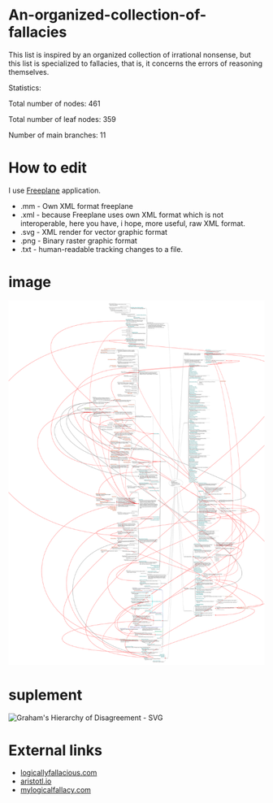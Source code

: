 # An-organized-collection-of-fallacies

This list is inspired by an organized collection of irrational nonsense, but this list is specialized to fallacies, that is, it concerns the errors of reasoning themselves.

Statistics:

Total number of nodes: 461

Total number of leaf nodes: 359

Number of main branches: 11


# How to edit
I use [Freeplane](https://www.freeplane.org/wiki/index.php/Home) application.
* .mm - Own XML format freeplane
* .xml - because Freeplane uses own XML format which is not interoperable, here you have, i hope, more useful, raw XML format.
* .svg - XML render for vector graphic format
* .png - Binary raster graphic format
* .txt - human-readable tracking changes to a file.

# image
![An organized collection of fallacies - SVG](https://raw.githubusercontent.com/kompowiec/An-organized-collection-of-fallacies/main/fallacies.svg)

# suplement
![Graham's Hierarchy of Disagreement - SVG](https://upload.wikimedia.org/wikipedia/commons/7/7c/Graham%27s_Hierarchy_of_Disagreement.svg)

# External links
* [logicallyfallacious.com](https://logicallyfallacious.com/logicalfallacies/)
* [aristotl.io](https://www.aristotl.io/)
* [mylogicalfallacy.com](https://mylogicalfallacy.com/) 
